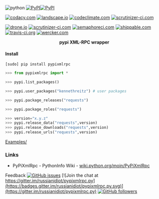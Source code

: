 <!--
README generated with readmemako.py (github.com/russianidiot/readme-mako.py) and .README dotfiles (github.com/russianidiot-dotfiles/.README)
-->

![python](https://img.shields.io/badge/language-python-blue.svg)
[![PyPI](https://img.shields.io/pypi/pyversions/pypixmlrpc.svg)](https://pypi.python.org/pypi/pypixmlrpc)[![PyPI](https://img.shields.io/pypi/v/pypixmlrpc.svg)](https://pypi.python.org/pypi/pypixmlrpc)

[![codacy.com](https://api.codacy.com/project/badge/Grade/2d0aefd518834ab49eb01c0d475fcef9)](https://www.codacy.com/app/russianidiot-github/pypixmlrpc-py/dashboard)
[![landscape.io](https://landscape.io/github/russianidiot/pypixmlrpc.py/master/landscape.svg?style=flat)](https://landscape.io/github/russianidiot/pypixmlrpc.py)
[![codeclimate.com](https://codeclimate.com/github/russianidiot/pypixmlrpc.py/badges/gpa.svg)](https://codeclimate.com/github/russianidiot/pypixmlrpc.py)
[![scrutinizer-ci.com](https://scrutinizer-ci.com/g/russianidiot/pypixmlrpc.py/badges/quality-score.png?b=master)](https://scrutinizer-ci.com/g/russianidiot/pypixmlrpc.py/)

[![drone.io](https://drone.io/github.com/russianidiot/pypixmlrpc.py/status.png)](https://drone.io/github.com/russianidiot/pypixmlrpc.py)
[![scrutinizer-ci.com](https://scrutinizer-ci.com/g/russianidiot/pypixmlrpc.py/badges/build.png?b=master)](https://scrutinizer-ci.com/g/russianidiot/pypixmlrpc.py/)
[![semaphoreci.com](https://semaphoreci.com/api/v1/russianidiot/pypixmlrpc-py/branches/master/shields_badge.svg)](https://semaphoreci.com/russianidiot/pypixmlrpc-py)
[![shippable.com](https://api.shippable.com/projects/57068cbb2a8192902e1bbbd8/badge?branch=master)](https://app.shippable.com/projects/57068cbb2a8192902e1bbbd8/status/)
[![travis-ci.org](https://api.travis-ci.org/russianidiot/pypixmlrpc.py.svg)](https://travis-ci.org/russianidiot/pypixmlrpc.py)
[![wercker.com](https://app.wercker.com/status/dcbb3555061ed95f4da533e02bbc4d98/s/master)](https://app.wercker.com/#applications/5702b5e6a7bb73af2515f8d7)

<p align="center">
    <b>pypi XML-RPC wrapper</b>
</p>

#### Install

`[sudo] pip install pypixmlrpc`

```python
>>> from pypixmlrpc import *

>>> pypi.list_packages()

>>> pypi.user_packages("kennethreitz") # user packages

>>> pypi.package_releases("requests")

>>> pypi.package_roles("requests")

>>> version="x.y.z"
>>> pypi.release_data("requests",version)
>>> pypi.release_downloads("requests",version)
>>> pypi.release_urls("requests",version)
```

[Examples/](https://github.com/russianidiot/pypixmlrpc.py/tree/master/Examples)

### Links
*	PyPiXmlRpc - PythonInfo Wiki - [wiki.python.org/moin/PyPiXmlRpc](http://wiki.python.org/moin/PyPiXmlRpc)

Feedback
[![GitHub issues](https://img.shields.io/github/issues/russianidiot/pypixmlrpc.py.svg)](https://github.com/russianidiot/pypixmlrpc.py/issues)
[![Join the chat at https://gitter.im/russianidiot/pypixmlrpc.py](https://badges.gitter.im/russianidiot/pypixmlrpc.py.svg)](https://gitter.im/russianidiot/pypixmlrpc.py)
[![GitHub followers](https://img.shields.io/github/followers/russianidiot.svg?style=social&label=Follow)](https://github.com/russianidiot)
